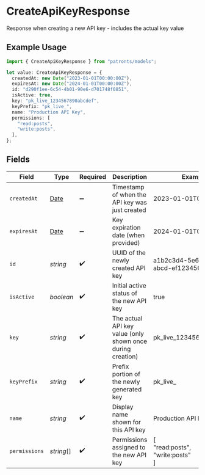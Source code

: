 # CreateApiKeyResponse

Response when creating a new API key - includes the actual key value

## Example Usage

```typescript
import { CreateApiKeyResponse } from "patronts/models";

let value: CreateApiKeyResponse = {
  createdAt: new Date("2023-01-01T00:00:00Z"),
  expiresAt: new Date("2024-01-01T00:00:00Z"),
  id: "d290f1ee-6c54-4b01-90e6-d701748f0851",
  isActive: true,
  key: "pk_live_1234567890abcdef",
  keyPrefix: "pk_live_",
  name: "Production API Key",
  permissions: [
    "read:posts",
    "write:posts",
  ],
};
```

## Fields

| Field                                                                                         | Type                                                                                          | Required                                                                                      | Description                                                                                   | Example                                                                                       |
| --------------------------------------------------------------------------------------------- | --------------------------------------------------------------------------------------------- | --------------------------------------------------------------------------------------------- | --------------------------------------------------------------------------------------------- | --------------------------------------------------------------------------------------------- |
| `createdAt`                                                                                   | [Date](https://developer.mozilla.org/en-US/docs/Web/JavaScript/Reference/Global_Objects/Date) | :heavy_minus_sign:                                                                            | Timestamp of when the API key was just created                                                | 2023-01-01T00:00:00Z                                                                          |
| `expiresAt`                                                                                   | [Date](https://developer.mozilla.org/en-US/docs/Web/JavaScript/Reference/Global_Objects/Date) | :heavy_minus_sign:                                                                            | Key expiration date (when provided)                                                           | 2024-01-01T00:00:00Z                                                                          |
| `id`                                                                                          | *string*                                                                                      | :heavy_check_mark:                                                                            | UUID of the newly created API key                                                             | a1b2c3d4-5e6f-7890-abcd-ef1234567890                                                          |
| `isActive`                                                                                    | *boolean*                                                                                     | :heavy_check_mark:                                                                            | Initial active status of the new API key                                                      | true                                                                                          |
| `key`                                                                                         | *string*                                                                                      | :heavy_check_mark:                                                                            | The actual API key value (only shown once during creation)                                    | pk_live_1234567890abcdef                                                                      |
| `keyPrefix`                                                                                   | *string*                                                                                      | :heavy_check_mark:                                                                            | Prefix portion of the newly generated key                                                     | pk_live_                                                                                      |
| `name`                                                                                        | *string*                                                                                      | :heavy_check_mark:                                                                            | Display name shown for this API key                                                           | Production API Key                                                                            |
| `permissions`                                                                                 | *string*[]                                                                                    | :heavy_check_mark:                                                                            | Permissions assigned to the new API key                                                       | [<br/>"read:posts",<br/>"write:posts"<br/>]                                                   |